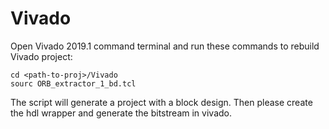 # Vivado

Open Vivado 2019.1 command terminal and run these commands to rebuild Vivado project:
```
cd <path-to-proj>/Vivado
sourc ORB_extractor_1_bd.tcl
```
The script will generate a project with a block design. Then please create the hdl wrapper and generate the bitstream in vivado.